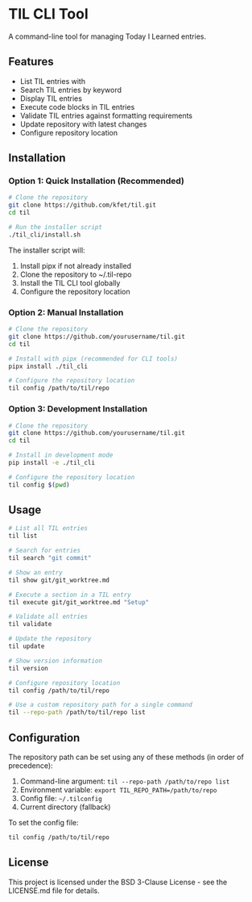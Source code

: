 # TIL CLI Tool

A command-line tool for managing Today I Learned entries.

## Features

- List TIL entries with
- Search TIL entries by keyword
- Display TIL entries
- Execute code blocks in TIL entries
- Validate TIL entries against formatting requirements
- Update repository with latest changes
- Configure repository location

## Installation

### Option 1: Quick Installation (Recommended)

```bash
# Clone the repository
git clone https://github.com/kfet/til.git
cd til

# Run the installer script
./til_cli/install.sh
```

The installer script will:
1. Install pipx if not already installed
2. Clone the repository to ~/.til-repo
3. Install the TIL CLI tool globally
4. Configure the repository location

### Option 2: Manual Installation

```bash
# Clone the repository
git clone https://github.com/yourusername/til.git
cd til

# Install with pipx (recommended for CLI tools)
pipx install ./til_cli

# Configure the repository location
til config /path/to/til/repo
```

### Option 3: Development Installation

```bash
# Clone the repository
git clone https://github.com/yourusername/til.git
cd til

# Install in development mode
pip install -e ./til_cli

# Configure the repository location
til config $(pwd)
```

## Usage

```bash
# List all TIL entries
til list

# Search for entries
til search "git commit"

# Show an entry
til show git/git_worktree.md

# Execute a section in a TIL entry
til execute git/git_worktree.md "Setup"

# Validate all entries
til validate

# Update the repository
til update

# Show version information
til version

# Configure repository location
til config /path/to/til/repo

# Use a custom repository path for a single command
til --repo-path /path/to/til/repo list
```

## Configuration

The repository path can be set using any of these methods (in order of precedence):

1. Command-line argument: `til --repo-path /path/to/repo list`
2. Environment variable: `export TIL_REPO_PATH=/path/to/repo`
3. Config file: `~/.tilconfig`
4. Current directory (fallback)

To set the config file:

```bash
til config /path/to/til/repo
```

## License

This project is licensed under the BSD 3-Clause License - see the LICENSE.md file for details.
